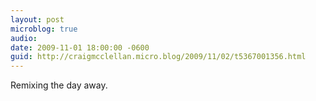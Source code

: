 ```yaml
---
layout: post
microblog: true
audio: 
date: 2009-11-01 18:00:00 -0600
guid: http://craigmcclellan.micro.blog/2009/11/02/t5367001356.html
---
```

Remixing the day away.
